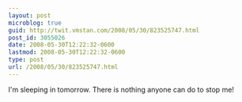 ```yaml
---
layout: post
microblog: true
guid: http://twit.vmstan.com/2008/05/30/823525747.html
post_id: 3055026
date: 2008-05-30T12:22:32-0600
lastmod: 2008-05-30T12:22:32-0600
type: post
url: /2008/05/30/823525747.html
---
```

I'm sleeping in tomorrow. There is nothing anyone can do to stop me!
